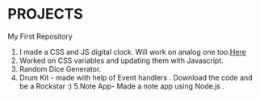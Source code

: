 # PROJECTS
My First Repository
1. I made a CSS and JS digital clock. Will work on analog one too.<a href="">Here</a>
2. Worked on CSS variables and updating them with Javascript.
3. Random Dice Generator. 
4. Drum Kit - made with help of Event handlers . Download the code and be a Rockstar :)
5.Note App- Made a note app using Node.js .
